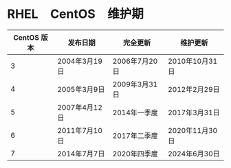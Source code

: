 # RHEL　CentOS　维护期
| CentOS 版本	| 发布日期	| 完全更新	| 维护更新 |
|------------|----------|----------|---------|
| 3	| 2004年3月19日	| 2006年7月20日	| 2010年10月31日
| 4	| 2005年3月9日	| 2009年3月31日	| 2012年2月29日
| 5	| 2007年4月12日	| 2014年一季度	| 2017年3月31日
| 6	| 2011年7月10日	| 2017年二季度	| 2020年11月30日
| 7	| 2014年7月7日	| 2020年四季度	| 2024年6月30日
